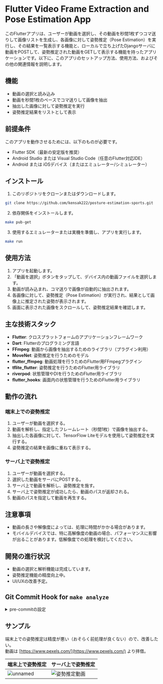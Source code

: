 # Flutter Video Frame Extraction and Pose Estimation App

このFlutterアプリは、ユーザーが動画を選択し、その動画を秒間1枚ずつコマ送りして画像リストを生成し、各画像に対して姿勢推定（Pose Estimation）を実行し、その結果を一覧表示する機能と、ローカルで立ち上げたDjangoサーバに動画をPOSTして、姿勢推定された動画をGETして表示する機能を持ったアプリケーションです。以下に、このアプリのセットアップ方法、使用方法、およびその他の関連情報を説明します。

## 機能

- 動画の選択と読み込み
- 動画を秒間1枚のペースでコマ送りして画像を抽出
- 抽出した画像に対して姿勢推定を実行
- 姿勢推定結果をリストとして表示

## 前提条件

このアプリを動作させるためには、以下のものが必要です。

- Flutter SDK（最新の安定版を推奨）
- Android Studio または Visual Studio Code（任意のFlutter対応IDE）
- Android または iOSデバイス（またはエミュレーター/シミュレーター）

## インストール

1. このリポジトリをクローンまたはダウンロードします。

```bash
git clone https://github.com/kensak222/posture-estimation-sports.git
```

2. 依存関係をインストールします。

```bash
make pub-get
```

3. 使用するエミュレーターまたは実機を準備し、アプリを実行します。

```bash
make run
```

## 使用方法

1. アプリを起動します。
2. 「動画を選択」ボタンをタップして、デバイス内の動画ファイルを選択します。
3. 動画が読み込まれ、コマ送りで画像が自動的に抽出されます。
4. 各画像に対して、姿勢推定（Pose Estimation）が実行され、結果として画像上に推定された姿勢が表示されます。
5. 画面に表示された画像をスクロールして、姿勢推定結果を確認します。

## 主な技術スタック

- **Flutter**: クロスプラットフォームのアプリケーションフレームワーク
- **Dart**: Flutterのプログラミング言語
- **FFmpeg**: 動画から画像を抽出するためのライブラリ（プラグイン利用）
- **MoveNet**: 姿勢推定を行うためのモデル
- **flutter_ffmpeg**: 動画処理を行うためのFlutter用FFmpegプラグイン
- **tflite_flutter**: 姿勢推定を行うためのFlutter用ライブラリ
- **riverpod**: 状態管理やDIを行うためのFlutter用ライブラリ
- **flutter_hooks**: 画面内の状態管理を行うためのFlutter用ライブラリ

## 動作の流れ

### 端末上での姿勢推定

1. ユーザーが動画を選択する。
2. 動画を解析し、指定したフレームレート（秒間1枚）で画像を抽出する。
3. 抽出した各画像に対して、TensorFlow Liteモデルを使用して姿勢推定を実行する。
4. 姿勢推定の結果を画像に重ねて表示する。

### サーバ上で姿勢推定

1. ユーザーが動画を選択する。
2. 選択した動画をサーバにPOSTする。
3. サーバ上で動画を解析し、姿勢推定を施す。
4. サーバ上で姿勢推定が成功したら、動画のパスが返却される。
5. 動画のパスを指定して動画を再生する。

## 注意事項

- 動画の長さや解像度によっては、処理に時間がかかる場合があります。
- モバイルデバイスでは、特に高解像度の動画の場合、パフォーマンスに影響が出ることがあります。低解像度での処理を検討してください。

## 開発の進行状況

- 動画の選択と解析機能は完成しています。
- 姿勢推定機能の精度向上中。
- UI/UXの改善予定。

## Git Commit Hook for `make analyze`

<details>

<summary>pre-commitの設定</summary>

このプロジェクトでは、Git のコミット前に `make analyze` を自動的に実行し、静的解析でエラーが発生した場合にコミットを拒否する仕組みを導入しています。この仕組みを利用することで、コード品質を維持し、エラーを早期に発見できます。

## 使用方法

### 1. `pre-commit` フックの設定

プロジェクトのルートディレクトリにある `.git/hooks/pre-commit` ファイルを以下の内容で作成します。

```bash
#!/bin/bash

# 現在のブランチ名を取得
current_branch=$(git symbolic-ref --short HEAD)

# 'main' ブランチに対するコミットを拒否
if [ "$current_branch" == "main" ]; then
  echo "Error: You cannot commit directly to the 'main' branch."
  exit 1  # コミットを中止
fi

# make analyze を実行して、エラーがあればコミットを中止
echo "Running 'make analyze' before commit..."
make format
make analyze

# make analyze がエラー終了コード（非0）を返した場合、コミットを中止
if [ $? -ne 0 ]; then
  echo "Error: 'make analyze' failed. Commit aborted."
  exit 1  # コミットを中止
fi

# 成功した場合はコミットを続行
exit 0
```

### 2. `pre-commit` ファイルに実行権限を付与

`pre-commit` フックに実行権限を付与します。以下のコマンドを実行してください。

```bash
chmod +x .git/hooks/pre-commit
```

### 3. コミット時の確認

設定後、`git commit` を実行すると、コミット前に `make analyze` が実行されます。もし静的解析にエラーがあった場合、コミットは中止され、エラーメッセージが表示されます。解析が成功した場合のみ、コミットが続行されます。

## 注意事項

- `pre-commit` フックはローカルリポジトリに設定されるため、他の開発者がリポジトリをクローンした場合には、同様の設定が必要です。
- コミット前に必ず静的解析を実行することで、品質の高いコードを維持できます。

## まとめ

- `make analyze` をコミット前に自動で実行することで、エラーがあった場合にコミットを拒否します。
- `pre-commit` フックを設定することで、全員が同じ静的解析ルールを守りながら開発できます。

## 説明

- **`pre-commit` フック**：このフックは、`git commit` 実行前に自動的に `make analyze` を実行し、エラーが発生した場合にコミットを拒否します。
- **使い方**：
    1. `.git/hooks/pre-commit` を作成し、指定のスクリプトを追加。
    2. `chmod +x .git/hooks/pre-commit` で実行権限を付与。
    3. コミット時に自動で静的解析が行われ、エラーがあればコミットを中止。
- **注意点**：
    - この仕組みはローカルに設定されるため、他の開発者が同じ設定を使う場合は、手動で設定するか、フック管理ツール（`pre-commit` など）を使う方法もあります。

</details>

## サンプル

端末上での姿勢推定は精度が悪い（おそらく前処理が良くない）ので、改善したい。  
動画は [https://www.pexels.com/](https://www.pexels.com/) より拝借。  

| 端末上で姿勢推定 | サーバ上で姿勢推定 |
| -- | ---- |
| ![unnamed](https://github.com/user-attachments/assets/642ce738-42ef-4d08-acfd-5b9618ecae74) | ![姿勢推定動画](https://github.com/user-attachments/assets/01f083d4-812e-48e2-a266-791b94d011eb) |
